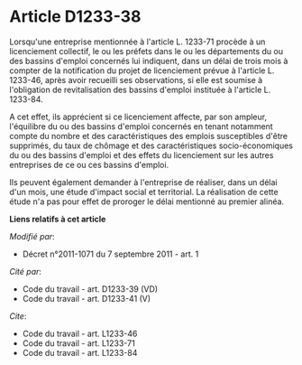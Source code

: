 # Article D1233-38

Lorsqu'une entreprise mentionnée à l'article L. 1233-71 procède à un licenciement collectif, le ou les préfets dans le ou les
départements du ou des bassins d'emploi concernés lui indiquent, dans un délai de trois mois à compter de la notification du
projet de licenciement prévue à l'article L. 1233-46, après avoir recueilli ses observations, si elle est soumise à
l'obligation de revitalisation des bassins d'emploi instituée à l'article L. 1233-84. 

A cet effet, ils apprécient si ce licenciement affecte, par son ampleur, l'équilibre du ou des bassins d'emploi concernés en
tenant notamment compte du nombre et des caractéristiques des emplois susceptibles d'être supprimés, du taux de chômage et
des caractéristiques socio-économiques du ou des bassins d'emploi et des effets du licenciement sur les autres entreprises de
ce ou ces bassins d'emploi. 

Ils peuvent également demander à l'entreprise de réaliser, dans un délai d'un mois, une étude d'impact social et territorial.
La réalisation de cette étude n'a pas pour effet de proroger le délai mentionné au premier alinéa.

**Liens relatifs à cet article**

_Modifié par_:

  - Décret n°2011-1071 du 7 septembre 2011 - art. 1

_Cité par_:

  - Code du travail - art. D1233-39 (VD)
  - Code du travail - art. D1233-41 (V)

_Cite_:

  - Code du travail - art. L1233-46
  - Code du travail - art. L1233-71
  - Code du travail - art. L1233-84
